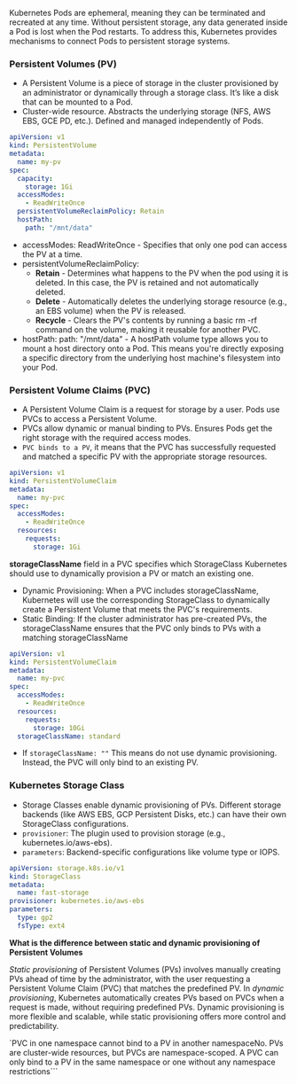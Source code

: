 Kubernetes Pods are ephemeral, meaning they can be terminated and recreated at any time. Without persistent storage, any data generated inside a Pod is lost when the Pod restarts. To address this, Kubernetes provides mechanisms to connect Pods to persistent storage systems.

### Persistent Volumes (PV) ###
- A Persistent Volume is a piece of storage in the cluster provisioned by an administrator or dynamically through a storage class. It’s like a disk that can be mounted to a Pod.
- Cluster-wide resource. Abstracts the underlying storage (NFS, AWS EBS, GCE PD, etc.). Defined and managed independently of Pods.

```yaml
apiVersion: v1
kind: PersistentVolume
metadata:
  name: my-pv
spec:
  capacity:
    storage: 1Gi
  accessModes:
    - ReadWriteOnce
  persistentVolumeReclaimPolicy: Retain
  hostPath:
    path: "/mnt/data"
```
- accessModes: ReadWriteOnce - Specifies that only one pod can access the PV at a time.
- persistentVolumeReclaimPolicy:
  - **Retain** - Determines what happens to the PV when the pod using it is deleted. In this case, the PV is retained and not automatically deleted.
  - **Delete** - Automatically deletes the underlying storage resource (e.g., an EBS volume) when the PV is released.
  - **Recycle** - Clears the PV's contents by running a basic rm -rf command on the volume, making it reusable for another PVC.
- hostPath: path: "/mnt/data" - A hostPath volume type allows you to mount a host directory onto a Pod. This means you're directly exposing a specific directory from the underlying host machine's filesystem into your Pod.

### Persistent Volume Claims (PVC) ###
- A Persistent Volume Claim is a request for storage by a user. Pods use PVCs to access a Persistent Volume.
- PVCs allow dynamic or manual binding to PVs. Ensures Pods get the right storage with the required access modes.
- `PVC binds to a PV`, it means that the PVC has successfully requested and matched a specific PV with the appropriate storage resources.
```yaml
apiVersion: v1
kind: PersistentVolumeClaim
metadata:
  name: my-pvc
spec:
  accessModes:
    - ReadWriteOnce
  resources:
    requests:
      storage: 1Gi
```

**storageClassName** field in a PVC specifies which StorageClass Kubernetes should use to dynamically provision a PV or match an existing one.
- Dynamic Provisioning: When a PVC includes storageClassName, Kubernetes will use the corresponding StorageClass to dynamically create a Persistent Volume that meets the PVC's requirements.
- Static Binding: If the cluster administrator has pre-created PVs, the storageClassName ensures that the PVC only binds to PVs with a matching storageClassName
```yaml
apiVersion: v1
kind: PersistentVolumeClaim
metadata:
  name: my-pvc
spec:
  accessModes:
    - ReadWriteOnce
  resources:
    requests:
      storage: 10Gi
  storageClassName: standard
```

- If `storageClassName: ""` This means do not use dynamic provisioning. Instead, the PVC will only bind to an existing PV.

### Kubernetes Storage Class ###
- Storage Classes enable dynamic provisioning of PVs. Different storage backends (like AWS EBS, GCP Persistent Disks, etc.) can have their own StorageClass configurations.
- `provisioner`: The plugin used to provision storage (e.g., kubernetes.io/aws-ebs).
- `parameters`: Backend-specific configurations like volume type or IOPS.
```yaml
apiVersion: storage.k8s.io/v1
kind: StorageClass
metadata:
  name: fast-storage
provisioner: kubernetes.io/aws-ebs
parameters:
  type: gp2
  fsType: ext4
```

**What is the difference between static and dynamic provisioning of Persistent Volumes**

*Static provisioning* of Persistent Volumes (PVs) involves manually creating PVs ahead of time by the administrator, with the user requesting a Persistent Volume Claim (PVC) that matches the predefined PV. In *dynamic provisioning*, Kubernetes automatically creates PVs based on PVCs when a request is made, without requiring predefined PVs. Dynamic provisioning is more flexible and scalable, while static provisioning offers more control and predictability.

`PVC in one namespace cannot bind to a PV in another namespaceNo. PVs are cluster-wide resources, but PVCs are namespace-scoped. A PVC can only bind to a PV in the same namespace or one without any namespace restrictions```

